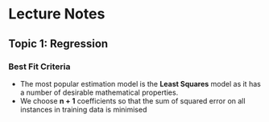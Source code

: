 # Lecture Notes

## Topic 1: Regression

### Best Fit Criteria

- The most popular estimation model is the **Least Squares** model as it has a number of desirable mathematical properties.
- We choose **n + 1** coefficients so that the sum of squared error on all instances in training data is minimised